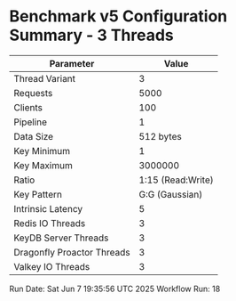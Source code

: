 # Benchmark v5 Configuration Summary - 3 Threads

| Parameter | Value |
|-----------|-------|
| Thread Variant | 3 |
| Requests | 5000 |
| Clients | 100 |
| Pipeline | 1 |
| Data Size | 512 bytes |
| Key Minimum | 1 |
| Key Maximum | 3000000 |
| Ratio | 1:15 (Read:Write) |
| Key Pattern | G:G (Gaussian) |
| Intrinsic Latency | 5 |
| Redis IO Threads | 3 |
| KeyDB Server Threads | 3 |
| Dragonfly Proactor Threads | 3 |
| Valkey IO Threads | 3 |

Run Date: Sat Jun  7 19:35:56 UTC 2025
Workflow Run: 18
